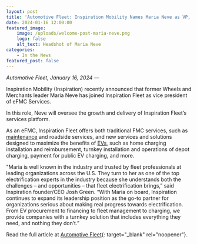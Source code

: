 ```yaml
---
layout: post
title: 'Automotive Fleet: Inspiration Mobility Names Maria Neve as VP, eFMC Services'
date: 2024-01-16 12:00:00
featured_image:
    image: /uploads/welcome-post-maria-neve.png
    logo: false
    alt_text: Headshot of Maria Neve
categories:
    - In the News
featured_post: false
---
```

*Automotive Fleet, January 16, 2024* —

Inspiration Mobility (Inspiration) recently announced that former Wheels and Merchants leader Maria Neve has joined Inspiration Fleet as vice president of eFMC Services.

In this role, Neve will oversee the growth and delivery of Inspiration Fleet’s services platform.

As an eFMC, Inspiration Fleet offers both traditional FMC services, such as [maintenance](https://www.automotive-fleet.com/10205556/prioritizing-fleet-maintenance-issues) and roadside services, and new services and solutions designed to maximize the benefits of [EVs](https://www.automotive-fleet.com/10211555/recent-insights-into-electric-vehicle-sales-and-owners), such as home charging installation and reimbursement, turnkey installation and operations of depot charging, payment for public EV charging, and more.

"Maria is well known in the industry and trusted by fleet professionals at leading organizations across the U.S. They turn to her as one of the top electrification experts in the industry because she understands both the challenges – and opportunities – that fleet electrification brings,” said Inspiration founder/CEO Josh Green. “With Maria on board, Inspiration continues to expand its leadership position as the go-to partner for organizations serious about making real progress towards electrification. From EV procurement to financing to fleet management to charging, we provide companies with a turnkey solution that includes everything they need, and nothing they don’t.”

Read the full article at [Automotive Fleet](https://www.automotive-fleet.com/10213734/inspiration-mobility-names-maria-neve-as-vp-efmc-services){: target="_blank" rel="noopener"}.